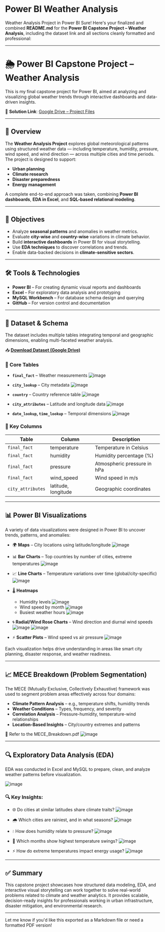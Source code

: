 # Power BI Weather Analysis
Weather Analysis Project in Power BI
Sure! Here's your finalized and combined **README.md** for the **Power BI Capstone Project – Weather Analysis**, including the dataset link and all sections cleanly formatted and professional:

---

# 🌦️ Power BI Capstone Project – Weather Analysis

This is my final capstone project for Power BI, aimed at analyzing and visualizing global weather trends through interactive dashboards and data-driven insights.

📁 **Solution Link**: [Google Drive – Project Files](https://drive.google.com/drive/folders/18r-Pn4C_DhWSydFqz_iyoVALTq6qrVyX?usp=drive_link)

---

## 📌 Overview

The **Weather Analysis Project** explores global meteorological patterns using structured weather data — including temperature, humidity, pressure, wind speed, and wind direction — across multiple cities and time periods. The project is designed to support:

* **Urban planning**
* **Climate research**
* **Disaster preparedness**
* **Energy management**

A complete end-to-end approach was taken, combining **Power BI dashboards**, **EDA in Excel**, and **SQL-based relational modeling**.

---

## 🎯 Objectives

* Analyze **seasonal patterns** and anomalies in weather metrics.
* Evaluate **city-wise** and **country-wise** variations in climate behavior.
* Build **interactive dashboards** in Power BI for visual storytelling.
* Use **EDA techniques** to discover correlations and trends.
* Enable data-backed decisions in **climate-sensitive sectors**.

---

## 🛠️ Tools & Technologies

* **Power BI** – For creating dynamic visual reports and dashboards
* **Excel** – For exploratory data analysis and prototyping
* **MySQL Workbench** – For database schema design and querying
* **GitHub** – For version control and documentation

---

## 🧰 Dataset & Schema

The dataset includes multiple tables integrating temporal and geographic dimensions, enabling multi-faceted weather analysis.

📥 **[Download Dataset (Google Drive)](https://drive.google.com/drive/folders/18r-Pn4C_DhWSydFqz_iyoVALTq6qrVyX?usp=drive_link)**

### 📂 Core Tables

* **`final_fact`** – Weather measurements
  ![image](https://github.com/user-attachments/assets/8e1fc06c-9a4d-4ece-bb88-5ab1caf71e56)

* **`city_lookup`** – City metadata
  ![image](https://github.com/user-attachments/assets/701dfaed-7011-49ab-845f-355669e52a06)

* **`country`** – Country reference table
  ![image](https://github.com/user-attachments/assets/05b451f1-146f-4fe8-a652-e988b97cd1ba)

* **`city_attributes`** – Latitude and longitude data
  ![image](https://github.com/user-attachments/assets/e3c12351-71c6-4434-811a-e379e455fc6f)

* **`date_lookup`, `time_lookup`** – Temporal dimensions
  ![image](https://github.com/user-attachments/assets/f256b52f-890b-4b66-8d72-76c00f80a77c)

### 🔑 Key Columns

| Table             | Column              | Description                 |
| ----------------- | ------------------- | --------------------------- |
| `final_fact`      | temperature         | Temperature in Celsius      |
| `final_fact`      | humidity            | Humidity percentage (%)     |
| `final_fact`      | pressure            | Atmospheric pressure in hPa |
| `final_fact`      | wind\_speed         | Wind speed in m/s           |
| `city_attributes` | latitude, longitude | Geographic coordinates      |

---

## 📊 Power BI Visualizations

A variety of data visualizations were designed in Power BI to uncover trends, patterns, and anomalies:

* 🌍 **Maps** – City locations using latitude/longitude
  ![image](https://github.com/user-attachments/assets/9ef3f3ba-71cb-4f79-bfc0-2d2812d4c641)

* 📊 **Bar Charts** – Top countries by number of cities, extreme temperatures
  ![image](https://github.com/user-attachments/assets/444c7b4e-0f5b-49ea-b275-8fb5104c0868)

* 📈 **Line Charts** – Temperature variations over time (global/city-specific)
  ![image](https://github.com/user-attachments/assets/ae05a67f-6745-46b4-a348-620d9af47b44)

* 🌡️ **Heatmaps**

  * Humidity levels
    ![image](https://github.com/user-attachments/assets/47b94d16-5230-4ec5-b152-aef4918f3598)
  * Wind speed by month
    ![image](https://github.com/user-attachments/assets/034408b9-7924-4478-83c7-0036d281f1e3)
  * Busiest weather hours
    ![image](https://github.com/user-attachments/assets/dbfb5e30-bd4a-4ed9-979e-bce8b75f2e3e)

* 🌀 **Radial/Wind Rose Charts** – Wind direction and diurnal wind speeds
  ![image](https://github.com/user-attachments/assets/a5d7db61-67b0-4f9a-bdb2-34271f4d7256)
  ![image](https://github.com/user-attachments/assets/2f72dae1-86c4-4c6f-9586-b23ea3a00751)

* ⚡ **Scatter Plots** – Wind speed vs air pressure
  ![image](https://github.com/user-attachments/assets/edc7f017-e15b-4a24-83be-095a2a024b05)

Each visualization helps drive understanding in areas like smart city planning, disaster response, and weather readiness.

---

## 📈 MECE Breakdown (Problem Segmentation)

The MECE (Mutually Exclusive, Collectively Exhaustive) framework was used to segment problem areas effectively across four domains:

* **Climate Pattern Analysis** – e.g., temperature shifts, humidity trends
* **Weather Conditions** – Types, frequency, and severity
* **Correlation Analysis** – Pressure-humidity, temperature-wind relationships
* **Location-Based Insights** – City/country extremes and patterns

📄 Refer to the MECE\_Breakdown.pdf
![image](https://github.com/user-attachments/assets/6dd26ff2-443e-4bad-9346-74bea7246dd0)

---

## 🔍 Exploratory Data Analysis (EDA)

EDA was conducted in Excel and MySQL to prepare, clean, and analyze weather patterns before visualization.

![image](https://github.com/user-attachments/assets/c82ebdcc-7617-4e51-a2b4-55b23d7890e4)

### 🔍 Key Insights:

* 🌐 Do cities at similar latitudes share climate traits?
  ![image](https://github.com/user-attachments/assets/5de1eadb-51f4-477a-9a61-e47443011f78)

* 🌧️ Which cities are rainiest, and in what seasons?
  ![image](https://github.com/user-attachments/assets/1277ab5a-caef-4a16-9c61-d3aba9b95ad1)

* 💧 How does humidity relate to pressure?
  ![image](https://github.com/user-attachments/assets/c9ee6af6-1982-42be-a420-b33c362b9f85)

* 📆 Which months show highest temperature swings?
  ![image](https://github.com/user-attachments/assets/722631f6-26e1-4abb-aa93-e458f14d8b69)

* ⚡ How do extreme temperatures impact energy usage?
  ![image](https://github.com/user-attachments/assets/1515747c-af99-4db4-b5de-d31a51ca0878)

---

## ✅ Summary

This capstone project showcases how structured data modeling, EDA, and interactive visual storytelling can work together to solve real-world problems related to climate and weather analytics. It provides scalable, decision-ready insights for professionals working in urban infrastructure, disaster mitigation, and environmental research.

---

Let me know if you'd like this exported as a Markdown file or need a formatted PDF version!


